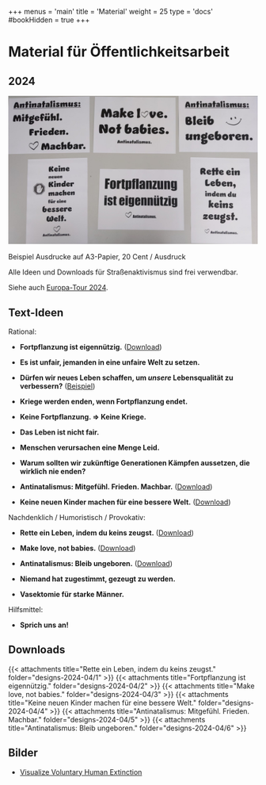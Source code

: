 +++
menus = 'main'
title = 'Material'
weight = 25
type = 'docs'
#bookHidden = true
+++

# Material für Öffentlichkeitsarbeit

## 2024

![](images/IMG_20240430_123049-Antinat-Ausdrucke-crop.jpg)

Beispiel Ausdrucke auf A3-Papier, 20 Cent / Ausdruck

Alle Ideen und Downloads für Straßenaktivismus sind frei verwendbar.

Siehe auch [Europa-Tour 2024](../europa-tour-2024).


## Text-Ideen

Rational:

* **Fortpflanzung ist eigennützig.** ([Download](#downloads))

* **Es ist unfair, jemanden in eine unfaire Welt zu setzen.**

* **Dürfen wir neues Leben schaffen, um _unsere_ Lebensqualität zu verbessern?** ([Beispiel](../europa-tour-2024#stuttgart))

* **Kriege werden enden, wenn Fortpflanzung endet.**

* **Keine Fortpflanzung. => Keine Kriege.**

* **Das Leben ist nicht fair.**

* **Menschen verursachen eine Menge Leid.**

* **Warum sollten wir zukünftige Generationen Kämpfen aussetzen, die wirklich nie enden?**

* **Antinatalismus: Mitgefühl. Frieden. Machbar.** ([Download](#downloads))

* **Keine neuen Kinder machen für eine bessere Welt.** ([Download](#downloads))


Nachdenklich / Humoristisch / Provokativ:

* **Rette ein Leben, indem du keins zeugst.** ([Download](#downloads))

* **Make love, not babies.** ([Download](#downloads))

* **Antinatalismus: Bleib ungeboren.** ([Download](#downloads))

* **Niemand hat zugestimmt, gezeugt zu werden.**

* **Vasektomie für starke Männer.**


Hilfsmittel:

* **Sprich uns an!**


## Downloads

{{< attachments title="Rette ein Leben, indem du keins zeugst." folder="designs-2024-04/1" >}}
{{< attachments title="Fortpflanzung ist eigennützig."          folder="designs-2024-04/2" >}}
{{< attachments title="Make love, not babies."                  folder="designs-2024-04/3" >}}
{{< attachments title="Keine neuen Kinder machen für eine bessere Welt." folder="designs-2024-04/4" >}}
{{< attachments title="Antinatalismus: Mitgefühl. Frieden. Machbar." folder="designs-2024-04/5" >}}
{{< attachments title="Antinatalismus: Bleib ungeboren."        folder="designs-2024-04/6" >}}


## Bilder

* [Visualize Voluntary Human Extinction](../faq/#aussterben)
